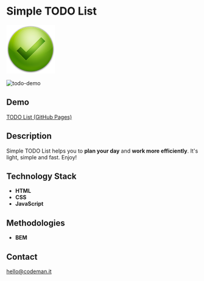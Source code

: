 # Simple TODO List
![icon check](/img/icon.png "TODO List logo")

![todo-demo](/img/todo-demo.gif)

## Demo
[TODO List (GitHub Pages)](https://mikeadamczyk.github.io/toDoList/)

## Description

Simple TODO List helps you to **plan your day** and **work more efficiently**. It's light, simple and fast. Enjoy!

## Technology Stack
- **HTML**
- **CSS**
- **JavaScript**

## Methodologies
- **BEM**

## Contact
hello@codeman.it